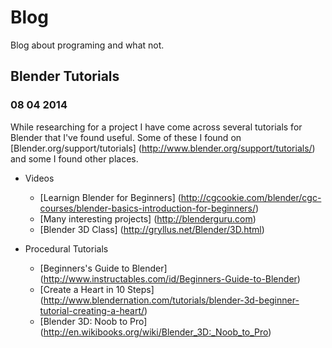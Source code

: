 Blog
====

Blog about programing and what not.

Blender Tutorials
-----------------
### 08 04 2014
While researching for a project I have come across several tutorials for Blender that I've found useful. 
Some of these I found on [Blender.org/support/tutorials] (http://www.blender.org/support/tutorials/) and some I found other places.

- Videos
  - [Learnign Blender for Beginners] (http://cgcookie.com/blender/cgc-courses/blender-basics-introduction-for-beginners/)
  - [Many interesting projects] (http://blenderguru.com)
  - [Blender 3D Class] (http://gryllus.net/Blender/3D.html)
  
- Procedural Tutorials
  - [Beginners's Guide to Blender] (http://www.instructables.com/id/Beginners-Guide-to-Blender)
  - [Create a Heart in 10 Steps] (http://www.blendernation.com/tutorials/blender-3d-beginner-tutorial-creating-a-heart/)
  - [Blender 3D: Noob to Pro] (http://en.wikibooks.org/wiki/Blender_3D:_Noob_to_Pro)
